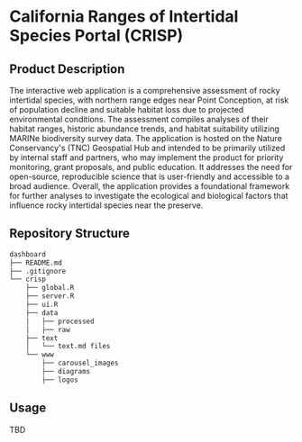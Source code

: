 # California Ranges of Intertidal Species Portal (CRISP)

## Product Description
The interactive web application is a comprehensive assessment of rocky intertidal species, with northern range edges near Point Conception, at risk of population decline and suitable habitat loss due to projected environmental conditions. The assessment compiles analyses of their habitat ranges, historic abundance trends, and habitat suitability utilizing MARINe biodiversity survey data. The application is hosted on the Nature Conservancy's (TNC) Geospatial Hub and intended to be primarily utilized by internal staff and partners, who may implement the product for priority monitoring, grant proposals, and public education. It addresses the need for open-source, reproducible science that is user-friendly and accessible to a broad audience. Overall, the application provides a foundational framework for further analyses to investigate the ecological and biological factors that influence rocky intertidal species near the preserve.

## Repository Structure
```bash
dashboard
├── README.md
├── .gitignore
└── crisp
    ├── global.R
    ├── server.R
    ├── ui.R
    ├── data
    │   ├── processed
    │   ├── raw
    ├── text
    │   └── text.md files
    └── www
        ├── carousel_images
        ├── diagrams
        ├── logos

```


## Usage

TBD

